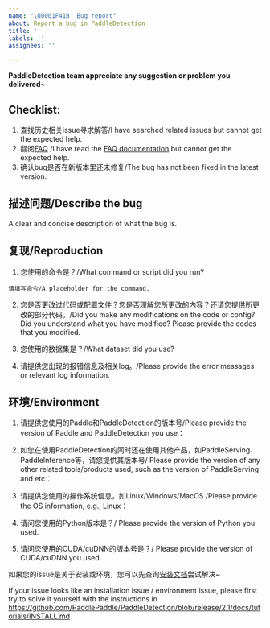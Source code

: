 ```yaml
---
name: "\U0001F41B  Bug report"
about: Report a bug in PaddleDetection
title: ''
labels: ''
assignees: ''

---
```


**PaddleDetection team appreciate any suggestion or problem you delivered~**

## Checklist:

1. 查找历史相关issue寻求解答/I have searched related issues but cannot get the expected help.
2. 翻阅[FAQ](https://paddledetection.readthedocs.io/FAQ.html) /I have read the [FAQ documentation](https://paddledetection.readthedocs.io/FAQ.html) but cannot get the expected help.
3. 确认bug是否在新版本里还未修复/The bug has not been fixed in the latest version.

## 描述问题/Describe the bug
A clear and concise description of what the bug is.

## 复现/Reproduction

1. 您使用的命令是？/What command or script did you run?

```none
请填写命令/A placeholder for the command.
```
2. 您是否更改过代码或配置文件？您是否理解您所更改的内容？还请您提供所更改的部分代码。/Did you make any modifications on the code or config? Did you understand what you have modified? Please provide the codes that you modified.

3. 您使用的数据集是？/What dataset did you use?

4. 请提供您出现的报错信息及相关log。/Please provide the error messages or relevant log information.

## 环境/Environment
1. 请提供您使用的Paddle和PaddleDetection的版本号/Please provide the version of Paddle and PaddleDetection you use：

2. 如您在使用PaddleDetection的同时还在使用其他产品，如PaddleServing、PaddleInference等，请您提供其版本号/ Please provide the version of any other related tools/products used, such as the version of PaddleServing and etc：

3. 请提供您使用的操作系统信息，如Linux/Windows/MacOS /Please provide the OS information, e.g., Linux：

4. 请问您使用的Python版本是？/ Please provide the version of Python you used.

5. 请问您使用的CUDA/cuDNN的版本号是？/ Please provide the version of CUDA/cuDNN you used.


如果您的issue是关于安装或环境，您可以先查询[安装文档](https://github.com/PaddlePaddle/PaddleDetection/blob/release/2.1/docs/tutorials/INSTALL_cn.md)尝试解决~

If your issue looks like an installation issue / environment issue,
please first try to solve it yourself with the instructions in
https://github.com/PaddlePaddle/PaddleDetection/blob/release/2.1/docs/tutorials/INSTALL.md
